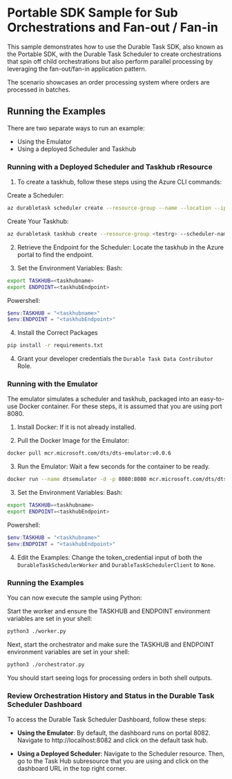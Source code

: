 # Portable SDK Sample for Sub Orchestrations and Fan-out / Fan-in

This sample demonstrates how to use the Durable Task SDK, also known as the Portable SDK, with the Durable Task Scheduler to create orchestrations that spin off child orchestrations but also perform parallel processing by leveraging the fan-out/fan-in application pattern.

The scenario showcases an order processing system where orders are processed in batches. 

## Running the Examples
There are two separate ways to run an example:

- Using the Emulator
- Using a deployed Scheduler and Taskhub

### Running with a Deployed Scheduler and Taskhub rResource
1. To create a taskhub, follow these steps using the Azure CLI commands:

Create a Scheduler:
```bash
az durabletask scheduler create --resource-group --name --location --ip-allowlist "[0.0.0.0/0]" --sku-capacity 1 --sku-name "Dedicated" --tags "{'myattribute':'myvalue'}"
```

Create Your Taskhub:
```bash
az durabletask taskhub create --resource-group <testrg> --scheduler-name <testscheduler> --name <testtaskhub>
```

2. Retrieve the Endpoint for the Scheduler: Locate the taskhub in the Azure portal to find the endpoint.

3. Set the Environment Variables:
Bash:
```bash
export TASKHUB=<taskhubname>
export ENDPOINT=<taskhubEndpoint>
```
Powershell:
```powershell
$env:TASKHUB = "<taskhubname>"
$env:ENDPOINT = "<taskhubEndpoint>"
```

4. Install the Correct Packages
```bash
pip install -r requirements.txt
```

4. Grant your developer credentials the `Durable Task Data Contributor` Role.

### Running with the Emulator
The emulator simulates a scheduler and taskhub, packaged into an easy-to-use Docker container. For these steps, it is assumed that you are using port 8080.

1. Install Docker: If it is not already installed.

2. Pull the Docker Image for the Emulator:
```bash
docker pull mcr.microsoft.com/dts/dts-emulator:v0.0.6
```

3. Run the Emulator: Wait a few seconds for the container to be ready.
```bash
docker run --name dtsemulator -d -p 8080:8080 mcr.microsoft.com/dts/dts-emulator:v0.0.6
```

3. Set the Environment Variables:
Bash:
```bash
export TASKHUB=<taskhubname>
export ENDPOINT=<taskhubEndpoint>
```
Powershell:
```powershell
$env:TASKHUB = "<taskhubname>"
$env:ENDPOINT = "<taskhubEndpoint>"
```

4. Edit the Examples: Change the token_credential input of both the `DurableTaskSchedulerWorker` and `DurableTaskSchedulerClient` to `None`.

### Running the Examples
You can now execute the sample using Python:

Start the worker and ensure the TASKHUB and ENDPOINT environment variables are set in your shell:
```bash 
python3 ./worker.py
```

Next, start the orchestrator and make sure the TASKHUB and ENDPOINT environment variables are set in your shell:
```bash
python3 ./orchestrator.py
```

You should start seeing logs for processing orders in both shell outputs.

### Review Orchestration History and Status in the Durable Task Scheduler Dashboard
To access the Durable Task Scheduler Dashboard, follow these steps:

- **Using the Emulator**: By default, the dashboard runs on portal 8082. Navigate to http://localhost:8082 and click on the default task hub.

- **Using a Deployed Scheduler**: Navigate to the Scheduler resource. Then, go to the Task Hub subresource that you are using and click on the dashboard URL in the top right corner.
